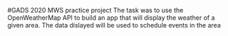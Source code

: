 #GADS 2020 MWS practice project
The task was to use the OpenWeatherMap API to build an app that will display the weather of a given area. The data dislayed will be used to schedule
events in the area 
